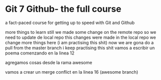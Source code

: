 # Git 7 Github- the full course

a fact-paced course for getting up to speed with Git and Github

more things to learn still
we made some change on the remote repo so we need to update de local repo
this changes were made in the local repo
we change more things here (i am practising this shit)
now we are gona do a pull from the master branch
i keep practising this shit
vamos a escribir un poema
comenzando en la linea 12

agregamos cosas desde la rama awesome

vamos a crear un merge conflict en la linea 16 (awesome branch)